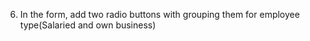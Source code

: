 6. In the form, add two radio buttons with grouping them for employee type(Salaried and own business)
